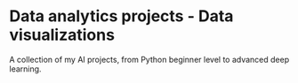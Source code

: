 # Data analytics projects - Data visualizations
A collection of my AI projects, from Python beginner level to advanced deep learning. 

